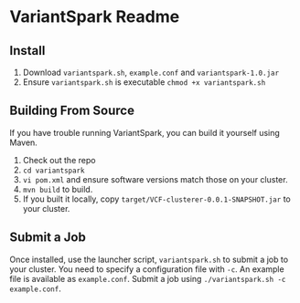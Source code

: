 # VariantSpark Readme

## Install

1. Download `variantspark.sh`, `example.conf` and `variantspark-1.0.jar`
4. Ensure `variantspark.sh` is executable `chmod +x variantspark.sh`

## Building From Source

If you have trouble running VariantSpark, you can build it yourself using Maven.

1. Check out the repo
2. `cd variantspark`
3. `vi pom.xml` and ensure software versions match those on your cluster. 
4. `mvn build` to build.
5. If you built it locally, copy `target/VCF-clusterer-0.0.1-SNAPSHOT.jar` to your cluster.

## Submit a Job

Once installed, use the launcher script, `variantspark.sh` to submit a job to your cluster.
You need to specify a configuration file with `-c`. An example file is available as `example.conf`.
Submit a job using `./variantspark.sh -c example.conf`.

